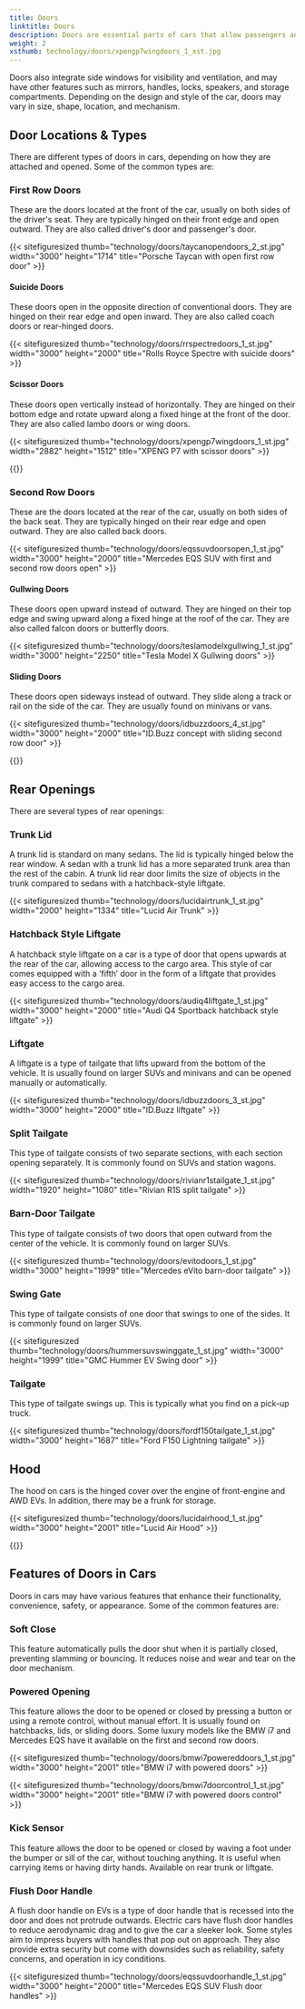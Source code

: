 ```yaml
---
title: Doors
linktitle: Doors
description: Doors are essential parts of cars that allow passengers and drivers to enter and exit the vehicle, as well as secure the interior from unauthorized access.
weight: 2
xsthumb: technology/doors/xpengp7wingdoors_1_xst.jpg
---
```

<!-- markdownlint-disable MD033 -->

Doors also integrate side windows for visibility and ventilation, and may have other features such as mirrors, handles, locks, speakers, and storage compartments. Depending on the design and style of the car, doors may vary in size, shape, location, and mechanism.

## Door Locations & Types

There are different types of doors in cars, depending on how they are attached and opened. Some of the common types are:

### First Row Doors

These are the doors located at the front of the car, usually on both sides of the driver's seat. They are typically hinged on their front edge and open outward. They are also called driver's door and passenger's door.

{{< sitefiguresized thumb="technology/doors/taycanopendoors_2_st.jpg" width="3000" height="1714" title="Porsche Taycan with open first row door" >}}

#### Suicide Doors

These doors open in the opposite direction of conventional doors. They are hinged on their rear edge and open inward. They are also called coach doors or rear-hinged doors.

{{< sitefiguresized thumb="technology/doors/rrspectredoors_1_st.jpg" width="3000" height="2000" title="Rolls Royce Spectre with suicide doors" >}}

#### Scissor Doors

These doors open vertically instead of horizontally. They are hinged on their bottom edge and rotate upward along a fixed hinge at the front of the door. They are also called lambo doors or wing doors.

{{< sitefiguresized thumb="technology/doors/xpengp7wingdoors_1_st.jpg" width="2882" height="1512" title="XPENG P7 with scissor doors" >}}

{{<evkxdisplayaddarticle />}}

### Second Row Doors

These are the doors located at the rear of the car, usually on both sides of the back seat. They are typically hinged on their rear edge and open outward. They are also called back doors.

{{< sitefiguresized thumb="technology/doors/eqssuvdoorsopen_1_st.jpg" width="3000" height="2000" title="Mercedes EQS SUV with first and second row doors open" >}}

#### Gullwing Doors

These doors open upward instead of outward. They are hinged on their top edge and swing upward along a fixed hinge at the roof of the car. They are also called falcon doors or butterfly doors.

{{< sitefiguresized thumb="technology/doors/teslamodelxgullwing_1_st.jpg" width="3000" height="2250" title="Tesla Model X Gullwing doors" >}}

#### Sliding Doors

These doors open sideways instead of outward. They slide along a track or rail on the side of the car. They are usually found on minivans or vans.

{{< sitefiguresized thumb="technology/doors/idbuzzdoors_4_st.jpg" width="3000" height="2000" title="ID.Buzz concept with sliding second row door" >}}

{{<evkxdisplayaddarticle />}}

## Rear Openings

There are several types of rear openings:

### Trunk Lid

A trunk lid is standard on many sedans. The lid is typically hinged below the rear window. A sedan with a trunk lid has a more separated trunk area than the rest of the cabin. A trunk lid rear door limits the size of objects in the trunk compared to sedans with a hatchback-style liftgate.

{{< sitefiguresized thumb="technology/doors/lucidairtrunk_1_st.jpg" width="2000" height="1334" title="Lucid Air Trunk" >}}

### Hatchback Style Liftgate

A hatchback style liftgate on a car is a type of door that opens upwards at the rear of the car, allowing access to the cargo area. This style of car comes equipped with a ‘fifth’ door in the form of a liftgate that provides easy access to the cargo area.

{{< sitefiguresized thumb="technology/doors/audiq4liftgate_1_st.jpg" width="3000" height="2000" title="Audi Q4 Sportback hatchback style liftgate" >}}

### Liftgate

A liftgate is a type of tailgate that lifts upward from the bottom of the vehicle. It is usually found on larger SUVs and minivans and can be opened manually or automatically.

{{< sitefiguresized thumb="technology/doors/idbuzzdoors_3_st.jpg" width="3000" height="2000" title="ID.Buzz liftgate" >}}

### Split Tailgate

This type of tailgate consists of two separate sections, with each section opening separately. It is commonly found on SUVs and station wagons.

{{< sitefiguresized thumb="technology/doors/rivianr1stailgate_1_st.jpg" width="1920" height="1080" title="Rivian R1S split tailgate" >}}

### Barn-Door Tailgate

This type of tailgate consists of two doors that open outward from the center of the vehicle. It is commonly found on larger SUVs.

{{< sitefiguresized thumb="technology/doors/evitodoors_1_st.jpg" width="3000" height="1999" title="Mercedes eVito barn-door tailgate" >}}

### Swing Gate

This type of tailgate consists of one door that swings to one of the sides. It is commonly found on larger SUVs.

{{< sitefiguresized thumb="technology/doors/hummersuvswinggate_1_st.jpg" width="3000" height="1999" title="GMC Hummer EV Swing door" >}}

### Tailgate

This type of tailgate swings up. This is typically what you find on a pick-up truck.

{{< sitefiguresized thumb="technology/doors/fordf150tailgate_1_st.jpg" width="3000" height="1687" title="Ford F150 Lightning tailgate" >}}

## Hood

The hood on cars is the hinged cover over the engine of front-engine and AWD EVs. In addition, there may be a frunk for storage.

{{< sitefiguresized thumb="technology/doors/lucidairhood_1_st.jpg" width="3000" height="2001" title="Lucid Air Hood" >}}

{{<evkxdisplayaddarticle />}}

## Features of Doors in Cars

Doors in cars may have various features that enhance their functionality, convenience, safety, or appearance. Some of the common features are:

### Soft Close

This feature automatically pulls the door shut when it is partially closed, preventing slamming or bouncing. It reduces noise and wear and tear on the door mechanism.

### Powered Opening

This feature allows the door to be opened or closed by pressing a button or using a remote control, without manual effort. It is usually found on hatchbacks, lids, or sliding doors. Some luxury models like the BMW i7 and Mercedes EQS have it available on the first and second row doors.

{{< sitefiguresized thumb="technology/doors/bmwi7powereddoors_1_st.jpg" width="3000" height="2001" title="BMW i7 with powered doors" >}}

{{< sitefiguresized thumb="technology/doors/bmwi7doorcontrol_1_st.jpg" width="3000" height="2001" title="BMW i7 with powered doors control" >}}

### Kick Sensor

This feature allows the door to be opened or closed by waving a foot under the bumper or sill of the car, without touching anything. It is useful when carrying items or having dirty hands. Available on rear trunk or liftgate.

### Flush Door Handle

A flush door handle on EVs is a type of door handle that is recessed into the door and does not protrude outwards. Electric cars have flush door handles to reduce aerodynamic drag and to give the car a sleeker look. Some styles aim to impress buyers with handles that pop out on approach. They also provide extra security but come with downsides such as reliability, safety concerns, and operation in icy conditions.

{{< sitefiguresized thumb="technology/doors/eqssuvdoorhandle_1_st.jpg" width="3000" height="2000" title="Mercedes EQS SUV Flush door handles" >}}

